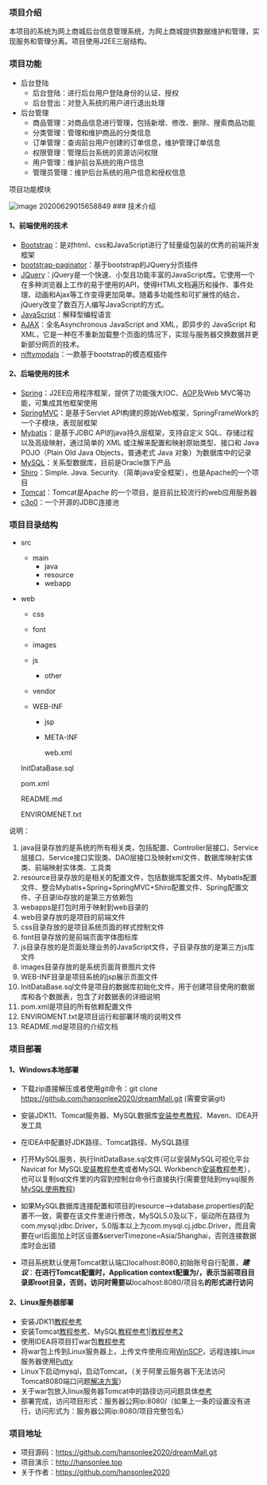 ### 项目介绍

本项目的系统为网上商城后台信息管理系统，为网上商城提供数据维护和管理，实现服务和管理分离。项目使用J2EE三层结构。

### 项目功能

- 后台登陆
  - 后台登陆：进行后台用户登陆身份的认证、授权
  - 后台登出：对登入系统的用户进行退出处理
- 后台管理
  - 商品管理：对商品信息进行管理，包括新增、修改、删除、搜索商品功能
  - 分类管理：管理和维护商品的分类信息
  - 订单管理：查询前台用户创建的订单信息，维护管理订单信息
  - 权限管理：管理后台系统的资源访问权限
  - 用户管理：维护前台系统的用户信息
  - 管理员管理：维护后台系统的用户信息和授权信息

项目功能模块

<img src="https://s1.ax1x.com/2020/06/29/NWCjTH.png" alt="image 20200629015658849" border="0">
### 技术介绍

#### 1、前端使用的技术

- [Bootstrap](https://www.bootcss.com/)：是对html、css和JavaScript进行了轻量级包装的优秀的前端开发框架
- [bootstrap-paginator](https://github.com/lyonlai/bootstrap-paginator)：基于bootstrap的JQuery分页插件
- [JQuery](https://jquery.com/)：jQuery是一个快速、小型且功能丰富的JavaScript库。它使用一个在多种浏览器上工作的易于使用的API，使得HTML文档遍历和操作、事件处理、动画和Ajax等工作变得更加简单。随着多功能性和可扩展性的结合，jQuery改变了数百万人编写JavaScript的方式。
- [JavaScript](https://www.javascript.com/)：解释型编程语言
- [AJAX](https://www.w3school.com.cn/ajax/index.asp)：全名Asynchronous JavaScript and XML，即异步的 JavaScript 和 XML，它是一种在不重新加载整个页面的情况下，实现与服务器交换数据并更新部分网页的技术。
- [niftymodals](https://github.com/foxythemes/jquery-niftymodals)：一款基于bootstrap的模态框插件

#### 2、后端使用的技术

- [Spring](https://spring.io/)：J2EE应用程序框架，提供了功能强大IOC、[AOP](https://baike.baidu.com/item/AOP/1332219)及Web MVC等功能，可集成其他框架使用
- [SpringMVC](https://docs.spring.io/spring/docs/current/spring-framework-reference/web.html)：是基于Servlet API构建的原始Web框架，SpringFrameWork的一个子模块，表现层框架
- [Mybatis](https://mybatis.org/mybatis-3/)：是基于JDBC API的java持久层框架，支持自定义 SQL、存储过程以及高级映射，通过简单的 XML 或注解来配置和映射原始类型、接口和 Java POJO（Plain Old Java Objects，普通老式 Java 对象）为数据库中的记录
- [MySQL](https://www.mysql.com/)：关系型数据库，目前是Oracle旗下产品
- [Shiro](http://shiro.apache.org/)：Simple. Java. Security.（简单java安全框架），也是Apache的一个项目
- [Tomcat](https://tomcat.apache.org/)：Tomcat是Apache 的一个项目，是目前比较流行的web应用服务器
- [c3p0](https://www.mchange.com/projects/c3p0/)：一个开源的JDBC连接池

### 项目目录结构

- src

  - main
    - java
    - resource
    - webapp

- web

  - css

  - font

  - images

  - js

    - other

  - vendor

  - WEB-INF

    - jsp

    - META-INF

      web.xml

  InitDataBase.sql

  pom.xml

  README.md

  ENVIROMENET.txt

说明：

1. java目录存放的是系统的所有相关类，包括配置、Controller层接口、Service层接口、Service接口实现类、DAO层接口及映射xml文件、数据库映射实体类、前端映射实体类、工具类
2. resource目录存放的是相关的配置文件，包括数据库配置文件、Mybatis配置文件、整合Mybatis+Spring+SpringMVC+Shiro配置文件、Spring配置文件、子目录lib存放的是第三方依赖包
3. webapps是打包时用于映射到web目录的
4. web目录存放的是项目的前端文件
5. css目录存放的是项目系统页面的样式控制文件
6. font目录存放的是前端页面字体图标库
7. js目录存放的是页面处理业务的JavaScript文件，子目录存放的是第三方js库文件
8. images目录存放的是系统页面背景图片文件
9. WEB-INF目录是项目系统的jsp展示页面文件
10. InitDataBase.sql文件是项目的数据库初始化文件，用于创建项目使用的数据库和各个数据表，包含了对数据表的详细说明
11. pom.xml是项目的所有依赖配置文件
12. ENVIROMENT.txt是项目运行和部署环境的说明文件
13. README.md是项目的介绍文档

### 项目部署

#### 1、Windows本地部署

- 下载zip直接解压或者使用git命令：git clone https://github.com/hansonlee2020/dreamMall.git (需要安装git)
- 安装JDK11、Tomcat服务器、MySQL数据库[安装参考教程](https://www.cnblogs.com/BoKeYuan259/p/10966137.html)、Maven、IDEA开发工具

- 在IDEA中配置好JDK路径、Tomcat路径、MySQL路径
- 打开MySQL服务，执行InitDataBase.sql文件(可以安装MySQL可视化平台Navicat for MySQL[安装教程参考](https://www.cnblogs.com/runw/p/12255962.html)或者MySQL Workbench[安装教程参考](https://dev.mysql.com/downloads/workbench/)），也可以复制sql文件里的内容到控制台命令行直接执行(需要登陆到mysql服务[MySQL使用教程](https://www.cnblogs.com/shierlou-123/p/11207508.html))
- 如果MySQL数据库连接配置和项目的resource-->database.properties的配置不一致，需要在该文件里进行修改，MySQL5.0及以下，驱动所在路径为com.mysql.jdbc.Driver，5.0版本以上为com.mysql.cj.jdbc.Driver，而且需要在url后面加上时区设置&serverTimezone=Asia/Shanghai，否则连接数据库时会出错
- 项目系统默认使用Tomcat默认端口localhost:8080,初始账号自行配置，***建议***：**在进行Tomcat配置时，Application context配置为/，表示当前项目目录即root目录，否则，访问时需要以**localhost:8080/项目名**的形式进行访问**

#### 2、Linux服务器部署

- 安装JDK11[教程参考](https://www.cnblogs.com/xiaoyiStudent/p/12250305.html)
- 安装Tomcat[教程参考](https://www.jianshu.com/p/dfddbd8da05d)、MySQL[教程参考1](https://blog.csdn.net/qq_39170130/article/details/87938755)|[教程参考2](https://blog.csdn.net/weixin_39082031/article/details/105783765)
- 使用IDEA将项目打war包[教程参考](https://www.bilibili.com/video/BV1ra4y1i7wi)
- 将war包上传到Linux服务器上，上传文件使用应用[WinSCP](https://winscp.net/eng/docs/lang:chs)，远程连接Linux服务器使用[Putty](https://www.chiark.greenend.org.uk/~sgtatham/putty/)
- Linux下启动mysql，启动Tomcat，（关于阿里云服务器下无法访问Tomcat8080端口问题[解决方案](https://blog.csdn.net/xl715/article/details/83623884)）
- 关于war包放入linux服务器Tomcat中的路径访问问题具体[参考](https://www.jb51.net/article/185065.htm)
- 部署完成，访问项目形式：服务器公网ip:8080/（如果上一条的设置没有进行，访问形式为：服务器公网ip:8080/项目完整包名）

### 项目地址

- 项目源码：https://github.com/hansonlee2020/dreamMall.git
- 项目演示：http://hansonlee.top
- 关于作者：https://github.com/hansonlee2020
